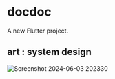 # docdoc

A new Flutter project.

## art : system design

![Screenshot 2024-06-03 202330](https://github.com/taha2901/doc_reservation/assets/93037873/3e4dd22d-94b7-4bc0-8ee4-578c8a7b8810)
